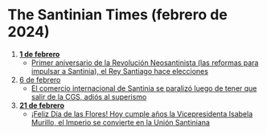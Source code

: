 # The Santinian Times (febrero de 2024)

1. **[1 de febrero](times_02-01-2024.md)**
   * [Primer aniversario de la Revolución Neosantinista (las reformas para impulsar a Santinia), el Rey Santiago hace elecciones](times_02-01-2024.md#primer-aniversario-de-la-revolución-neosantinista-las-reformas-para-impulsar-a-santinia-el-rey-santiago-hace-elecciones)
2. [6 de febrero](times_02-06-2024.md)
   * [El comercio internacional de Santinia se paralizó luego de tener que salir de la CGS, adiós al superismo](times_02-06-2024.md#el-comercio-internacional-de-santinia-se-paralizó-luego-de-tener-que-salir-de-la-cgs-adiós-al-superismo)
3. **[21 de febrero](times_02-21-2024.md)**
   * [¡Feliz Día de las Flores! Hoy cumple años la Vicepresidenta Isabela Murillo, el Imperio se convierte en la Unión Santiniana](times_02-21-2024.md#¡feliz-día-de-las-flores-hoy-cumple-años-la-vicepresidenta-isabela-murillo-el-imperio-se-convierte-en-la-unión-santiniana)

